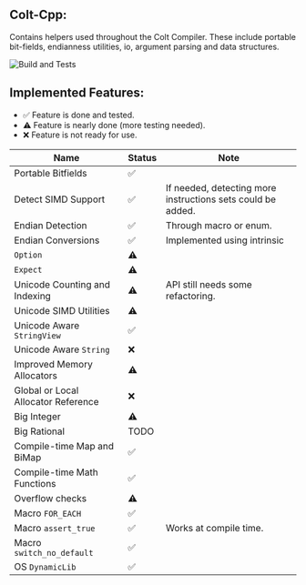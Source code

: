 ## Colt-Cpp:
Contains helpers used throughout the Colt Compiler.
These include portable bit-fields, endianness utilities, io, argument parsing and data structures.

![Build and Tests](https://github.com/R533-Code/colt-cpp/actions/workflows/cmake-multi-platform.yml/badge.svg)

## Implemented Features:
- ✅ Feature is done and tested.
- ⚠️ Feature is nearly done (more testing needed).
- ❌ Feature is not ready for use.


|Name|Status|Note|
|----|------|----|
|Portable Bitfields|✅| |
|Detect SIMD Support|✅|If needed, detecting more instructions sets could be added.|
|Endian Detection|✅|Through macro or enum.|
|Endian Conversions|✅|Implemented using intrinsic|
|`Option`|⚠️| |
|`Expect`|⚠️| |
|Unicode Counting and Indexing|⚠️| API still needs some refactoring.|
|Unicode SIMD Utilities|⚠️| |
|Unicode Aware `StringView`|✅| |
|Unicode Aware `String`|❌| |
|Improved Memory Allocators|⚠️| |
|Global or Local Allocator Reference|❌| |
|Big Integer|⚠️| |
|Big Rational|TODO| |
|Compile-time Map and BiMap|✅| |
|Compile-time Math Functions|✅| |
|Overflow checks|⚠️| |
|Macro `FOR_EACH`|✅| |
|Macro `assert_true`|✅| Works at compile time.|
|Macro `switch_no_default`|✅| |
|OS `DynamicLib`|✅| |